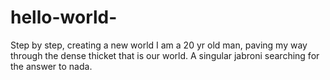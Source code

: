 # hello-world-
Step by step, creating a new world 
I am a 20 yr old man, paving my way through the dense thicket that is our world. 
A singular jabroni searching for the answer to nada. 
